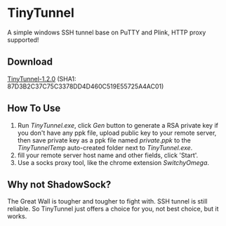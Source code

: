 # TinyTunnel
A simple windows SSH tunnel base on PuTTY and Plink, HTTP proxy supported!

## Download
[TinyTunnel-1.2.0](https://raw.github.com/jyfcrw/TinyTunnel/master/Dist/TinyTunnel-1.2.0.zip) (SHA1: 87D3B2C37C75C3378DD4D460C519E55725A4AC01)

## How To Use
1. Run _TinyTunnel.exe_, click _Gen_ button to generate a RSA private key if you don't have any ppk file, upload public key to your remote server, then save private key as a ppk file named _private.ppk_ to the _TinyTunnelTemp_ auto-created folder next to _TinyTunnel.exe_.
2. fill your remote server host name and other fields, click 'Start'.
3. Use a socks proxy tool, like the chrome extension _SwitchyOmega_.

## Why not ShadowSock?
The Great Wall is tougher and tougher to fight with. SSH tunnel is still reliable. So TinyTunnel just offers a choice for you, not best choice, but it works.

